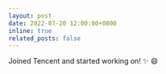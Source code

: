 ```yaml
---
layout: post
date: 2022-07-20 12:00:00+0800
inline: true
related_posts: false
---
```


Joined Tencent and started working on! :sparkles: :smile:
